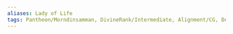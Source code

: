 ```yaml
---
aliases: Lady of Life
tags: Pantheon/Morndinsamman, DivineRank/Intermediate, Alignment/CG, Deity/Domain/Life
---
```

